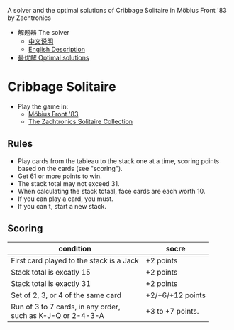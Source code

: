 A solver and the optimal solutions of Cribbage Solitaire in Möbius Front '83 by Zachtronics
* 解题器 The solver
  * [中文说明](descr_cn.md)
  * [English Description](descr_en.md)
* [最优解 Optimal solutions](solutions.md)
# Cribbage Solitaire
* Play the game in:
  * [Möbius Front '83](https://store.steampowered.com/app/971160)
  * [The Zachtronics Solitaire Collection](https://store.steampowered.com/app/1988540) 
## Rules
* Play cards from the tableau to the stack one at a time, scoring points based on the cards (see "scoring").
* Get 61 or more points to win.
* The stack total may not exceed 31.
* When calculating the stack totaal, face cards are each worth 10.
* If you can play a card, you must.
* If you can't, start a new stack.
## Scoring
|condition|socre|
|----|----|
|First card played to the stack is a Jack|+2 points|
|Stack total is excatly 15|+2 points|
|Stack total is exactly 31|+2 points|
|Set of 2, 3, or 4 of the same card|+2/+6/+12 points|
|Run of 3 to 7 cards, in any order,<br>such as K-J-Q or 2-4-3-A|+3 to +7 points.|